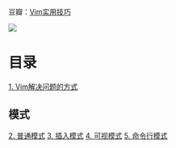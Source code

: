 豆瓣：[Vim实用技巧](https://book.douban.com/subject/26967597/)

![](https://img9.doubanio.com/view/subject/l/public/s29324831.jpg)

# 目录

[1. Vim解决问题的方式](Vim解决问题的方式.md)

## 模式

[2. 普通模式](普通模式.md)
[3. 插入模式](插入模式.md)
[4. 可视模式](可视模式.md)
[5. 命令行模式](命令行模式.md)
